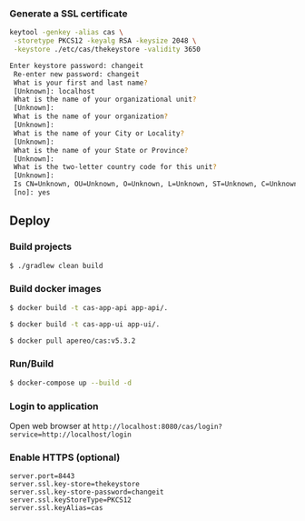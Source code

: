 ### Generate a SSL certificate
```bash
keytool -genkey -alias cas \
 -storetype PKCS12 -keyalg RSA -keysize 2048 \
 -keystore ./etc/cas/thekeystore -validity 3650

Enter keystore password: changeit
 Re-enter new password: changeit
 What is your first and last name?
 [Unknown]: localhost
 What is the name of your organizational unit?
 [Unknown]:
 What is the name of your organization?
 [Unknown]:
 What is the name of your City or Locality?
 [Unknown]:
 What is the name of your State or Province?
 [Unknown]:
 What is the two-letter country code for this unit?
 [Unknown]:
 Is CN=Unknown, OU=Unknown, O=Unknown, L=Unknown, ST=Unknown, C=Unknown correct?
 [no]: yes
```

## Deploy

### Build projects
```bash
$ ./gradlew clean build
```

### Build docker images
```bash
$ docker build -t cas-app-api app-api/.
```
```bash
$ docker build -t cas-app-ui app-ui/.
```
```bash
$ docker pull apereo/cas:v5.3.2
```

### Run/Build
```bash
$ docker-compose up --build -d
```

### Login to application
Open web browser at `http://localhost:8080/cas/login?service=http://localhost/login`

### Enable HTTPS (optional) 
```text
server.port=8443
server.ssl.key-store=thekeystore
server.ssl.key-store-password=changeit
server.ssl.keyStoreType=PKCS12
server.ssl.keyAlias=cas
```
